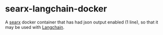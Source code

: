 # searx-langchain-docker

A [searx](https://github.com/searx/searx) docker container that has had json output enabled (1 line), so that it may be used with [Langchain](https://python.langchain.com/en/latest/modules/agents/tools/examples/searx_search.html). 

